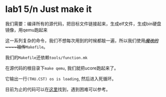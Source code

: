 # lab1 5/n Just make it

我们需要：编译所有的源代码，把目标文件链接起来，生成elf文件，生成bin硬盘镜像，用qemu跑起来

这一系列复杂的命令，我们不想每次用到的时候都敲一遍，所以我们使用~~<u>*魔改的*</u>~~~~祖传~~`Makefile`。

我们的`Makefile`还依赖`tools/function.mk`

在源代码的根目录下`make qemu`, 我们就把ucore跑起来了。

它输出一行`(THU.CST) os is loading`, 然后进入死循环。

目前为止的代码可以在[这里](https://github.com/Liurunda/riscv64-ucore/tree/lab0/lab0)找到，遇到困难可以参考。



